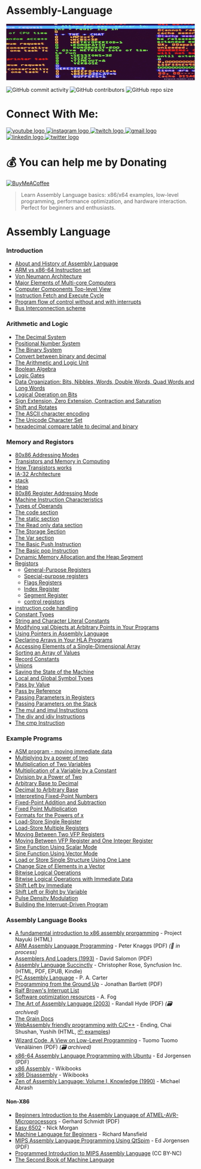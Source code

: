 # Assembly-Language

<img align="" src="https://github.com/aw-junaid/aw-junaid/blob/main/Assets/asset5.webp" width="1000" height="150" alt="awjunaid">

![GitHub commit activity](https://img.shields.io/github/commit-activity/t/aw-junaid/Assembly-Language)
![GitHub contributors](https://img.shields.io/github/contributors/aw-junaid/Assembly-Language)
![GitHub repo size](https://img.shields.io/github/repo-size/aw-junaid/Assembly-Language)

# Connect With Me:

<div align="left">
  <a href="https://www.youtube.com/@awjunaid/featured" target="_blank">
    <img src="https://img.shields.io/static/v1?message=Youtube&logo=youtube&label=&color=FF0000&logoColor=white&labelColor=&style=for-the-badge" height="27" alt="youtube logo"  />
  </a>
  <a href="https://www.instagram.com/awjunaid_" target="_blank">
    <img src="https://img.shields.io/static/v1?message=Instagram&logo=instagram&label=&color=E4405F&logoColor=white&labelColor=&style=for-the-badge" height="27" alt="instagram logo"  />
  </a>
  <a href="https://www.twitch.tv/awjunaid" target="_blank">
    <img src="https://img.shields.io/static/v1?message=Twitch&logo=twitch&label=&color=9146FF&logoColor=white&labelColor=&style=for-the-badge" height="27" alt="twitch logo"  />
  </a>
  <a href="mailto:abdulwahabjunaid07@gmail.com" target="_blank">
    <img src="https://img.shields.io/static/v1?message=Gmail&logo=gmail&label=&color=D14836&logoColor=white&labelColor=&style=for-the-badge" height="27" alt="gmail logo"  />
  </a>
  <a href="https://www.linkedin.com/in/aw-junaid" target="_blank">
    <img src="https://img.shields.io/static/v1?message=LinkedIn&logo=linkedin&label=&color=0077B5&logoColor=white&labelColor=&style=for-the-badge" height="27" alt="linkedin logo"  />
  </a>
  <a href="https://twitter.com/awjunaid_" target="_blank">
    <img src="https://img.shields.io/static/v1?message=Twitter&logo=twitter&label=&color=1DA1F2&logoColor=white&labelColor=&style=for-the-badge" height="27" alt="twitter logo"  />
  </a>
  
  # 💰 You can help me by Donating
  [![BuyMeACoffee](https://img.shields.io/badge/Buy%20Me%20a%20Coffee-ffdd00?style=for-the-badge&logo=buy-me-a-coffee&logoColor=black)](https://buymeacoffee.com/awjunaid) 
  
> Learn Assembly Language basics: x86/x64 examples, low-level programming, performance optimization, and hardware interaction. Perfect for beginners and enthusiasts.

# Assembly Language

### Introduction

- [About and History of Assembly Language](https://github.com/thewitcher21/Hacking-Tools/blob/master/Assembly%20language/New%20Assembly%20Work/Assembly%20Language/about%20and%20history%20of%20assembly%20language.md)
- [ARM vs x86-64 Instruction set](https://github.com/aw-junaid/Hacking-Tools/blob/master/Assembly%20language/New%20Assembly%20Work/Assembly%20Language/ARM%20vs%20x86-64%20Instruction%20set.md)
- [Von Neumann Architecture](https://github.com/aw-junaid/Hacking-Tools/blob/master/Assembly%20language/New%20Assembly%20Work/Assembly%20Language/Von%20Neumann%20architecture.md)
- [Major Elements of Multi-core Computers](https://github.com/aw-junaid/Hacking-Tools/blob/master/Assembly%20language/New%20Assembly%20Work/Assembly%20Language/Major%20Elements%20of%20Multi-core%20Computers.md)
- [Computer Components Top-level View](https://github.com/aw-junaid/Hacking-Tools/blob/master/Assembly%20language/New%20Assembly%20Work/Assembly%20Language/Computer%20Components%20Top-level%20View.md)
- [Instruction Fetch and Execute Cycle](https://github.com/aw-junaid/Hacking-Tools/blob/master/Assembly%20language/New%20Assembly%20Work/Assembly%20Language/Instruction%20Fetch%20and%20Execute%20Cycle.md)
- [Program flow of control without and with interrupts](https://github.com/aw-junaid/Hacking-Tools/blob/master/Assembly%20language/New%20Assembly%20Work/Assembly%20Language/Program%20flow%20of%20control%20without%20and%20with%20interrupts.md)
- [Bus Interconnection scheme](https://github.com/aw-junaid/Hacking-Tools/blob/master/Assembly%20language/New%20Assembly%20Work/Assembly%20Language/Bus%20Interconnection%20scheme.md)

### Arithmetic and Logic

- [The Decimal System](https://github.com/aw-junaid/Hacking-Tools/blob/master/Assembly%20language/New%20Assembly%20Work/Assembly%20Language/The%20Decimal%20System.md)
- [Positional Number System](https://github.com/aw-junaid/Hacking-Tools/blob/master/Assembly%20language/New%20Assembly%20Work/Assembly%20Language/positional%20number%20system.md)
- [The Binary System](https://github.com/aw-junaid/Hacking-Tools/blob/master/Assembly%20language/New%20Assembly%20Work/Assembly%20Language/The%20Binary%20System.md)
- [Convert between binary and decimal](https://github.com/aw-junaid/Hacking-Tools/blob/master/Assembly%20language/New%20Assembly%20Work/Assembly%20Language/Converting%20between%20binary%20and%20decimal.md)
- [The Arithmetic and Logic Unit](https://github.com/aw-junaid/Hacking-Tools/blob/master/Assembly%20language/New%20Assembly%20Work/Assembly%20Language/The%20Arithmetic%20and%20Logic%20Unit.md)
- [Boolean Algebra](https://github.com/aw-junaid/Hacking-Tools/blob/master/Assembly%20language/New%20Assembly%20Work/Assembly%20Language/Boolean%20Algebra.md)
- [Logic Gates](https://github.com/aw-junaid/Hacking-Tools/blob/master/Assembly%20language/New%20Assembly%20Work/Assembly%20Language/Logic%20Gates.md)
- [Data Organization: Bits, Nibbles, Words, Double Words, Quad Words and Long Words](https://github.com/aw-junaid/Hacking-Tools/blob/master/Assembly%20language/New%20Assembly%20Work/Assembly%20Language/Data%20Organization%3A%20Bits%2C%20Nibbles%2C%20Words%2C%20Double%20Words%2C%20Quad%20Words%20and%20Long%20Words.md)
- [Logical Operation on Bits](https://github.com/aw-junaid/Hacking-Tools/blob/master/Assembly%20language/New%20Assembly%20Work/Assembly%20Language/Logical%20operations%20on%20bits.md)
- [Sign Extension, Zero Extension, Contraction and Saturation](https://github.com/aw-junaid/Hacking-Tools/blob/master/Assembly%20language/New%20Assembly%20Work/Assembly%20Language/Sign%20Extension%2C%20Zero%20Extension%2C%20Contraction%20and%20Saturation.md)
- [Shift and Rotates](https://github.com/aw-junaid/Hacking-Tools/blob/master/Assembly%20language/New%20Assembly%20Work/Assembly%20Language/Shift%20and%20Rotates.md)
- [The ASCII character encoding](https://github.com/aw-junaid/Hacking-Tools/blob/master/Assembly%20language/New%20Assembly%20Work/Assembly%20Language/The%20ASCII%20character%20encoding.md)
- [The Unicode Character Set](https://github.com/aw-junaid/Hacking-Tools/blob/master/Assembly%20language/New%20Assembly%20Work/Assembly%20Language/The%20Unicode%20Character%20Set.md)
- [hexadecimal compare table to decimal and binary](https://github.com/aw-junaid/Hacking-Tools/blob/master/Assembly%20language/New%20Assembly%20Work/Assembly%20Language/hexadecimal%20compare%20table%20to%20decimal%20and%20binary.md)

### Memory and Registors

- [80x86 Addressing Modes](https://github.com/aw-junaid/Hacking-Tools/blob/master/Assembly%20language/New%20Assembly%20Work/Assembly%20Language/80x86%20Addressing%20Modes.md)
- [Transistors and Memory in Computing](https://github.com/aw-junaid/Hacking-Tools/blob/master/Assembly%20language/New%20Assembly%20Work/Assembly%20Language/Transistors%20and%20Memory%20in%20Computing.md)
- [How Transistors works](https://github.com/aw-junaid/Hacking-Tools/blob/master/Assembly%20language/New%20Assembly%20Work/Assembly%20Language/How%20Transistors%20works.md)
- [IA-32 Architecture](https://github.com/aw-junaid/Hacking-Tools/blob/master/Assembly%20language/New%20Assembly%20Work/Assembly%20Language/IA-32%20Architecture.md)
- [stack](https://github.com/aw-junaid/Hacking-Tools/blob/master/Assembly%20language/New%20Assembly%20Work/Assembly%20Language/stack.md)
- [Heap](https://github.com/aw-junaid/Hacking-Tools/blob/master/Assembly%20language/New%20Assembly%20Work/Assembly%20Language/Heap.md)
- [80x86 Register Addressing Mode](https://github.com/aw-junaid/Hacking-Tools/blob/master/Assembly%20language/New%20Assembly%20Work/Assembly%20Language/80x86%20Register%20Addressing%20Mode.md)
- [Machine Instruction Characteristics](https://github.com/aw-junaid/Hacking-Tools/blob/master/Assembly%20language/New%20Assembly%20Work/Assembly%20Language/Machine%20Instruction%20Characteristics.md)
- [Types of Operands](https://github.com/aw-junaid/Hacking-Tools/blob/master/Assembly%20language/New%20Assembly%20Work/Assembly%20Language/Types%20of%20Operands.md)
- [The code section](https://github.com/aw-junaid/Hacking-Tools/blob/master/Assembly%20language/New%20Assembly%20Work/Assembly%20Language/The%20code%20section.md)
- [The static section](https://github.com/aw-junaid/Hacking-Tools/blob/master/Assembly%20language/New%20Assembly%20Work/Assembly%20Language/The%20static%20section.md)
- [The Read only data section](https://github.com/aw-junaid/Hacking-Tools/blob/master/Assembly%20language/New%20Assembly%20Work/Assembly%20Language/The%20Read%20only%20data%20section.md)
- [The Storage Section](https://github.com/aw-junaid/Hacking-Tools/blob/master/Assembly%20language/New%20Assembly%20Work/Assembly%20Language/The%20storage%20section.md)
- [The Var section](https://github.com/aw-junaid/Hacking-Tools/blob/master/Assembly%20language/New%20Assembly%20Work/Assembly%20Language/The%20Var%20section.md)
- [The Basic Push Instruction](https://github.com/aw-junaid/Hacking-Tools/blob/master/Assembly%20language/New%20Assembly%20Work/Assembly%20Language/The%20Basic%20Push%20Instruction.md)
- [The Basic pop Instruction](https://github.com/aw-junaid/Hacking-Tools/blob/master/Assembly%20language/New%20Assembly%20Work/Assembly%20Language/The%20Basic%20pop%20Instruction.md)
- [Dynamic Memory Allocation and the Heap Segment](https://github.com/aw-junaid/Hacking-Tools/blob/master/Assembly%20language/New%20Assembly%20Work/Assembly%20Language/Dynamic%20Memory%20Allocation%20and%20the%20Heap%20Segment.md)
- [Registors](https://github.com/aw-junaid/Hacking-Tools/blob/master/Assembly%20language/New%20Assembly%20Work/Assembly%20Language/Registers.md)
- - [General-Purpose Registers](https://github.com/aw-junaid/Hacking-Tools/blob/master/Assembly%20language/New%20Assembly%20Work/Assembly%20Language/General-purpose%20registers.md)
  - [Special-purpose registers](https://github.com/aw-junaid/Hacking-Tools/blob/master/Assembly%20language/New%20Assembly%20Work/Assembly%20Language/Special-Purpose%20Registers.md)
  - [Flags Registers](https://github.com/aw-junaid/Hacking-Tools/blob/master/Assembly%20language/New%20Assembly%20Work/Assembly%20Language/Flags%20Registers.md)
  - [Index Register](https://github.com/aw-junaid/Hacking-Tools/blob/master/Assembly%20language/New%20Assembly%20Work/Assembly%20Language/Index%20Register.md)
  - [Segment Register](https://github.com/aw-junaid/Hacking-Tools/blob/master/Assembly%20language/New%20Assembly%20Work/Assembly%20Language/Segment%20registers.md)
  - [control registors](https://github.com/aw-junaid/Hacking-Tools/blob/master/Assembly%20language/New%20Assembly%20Work/Assembly%20Language/control%20registors.md)
- [instruction code handling](https://github.com/aw-junaid/Hacking-Tools/blob/master/Assembly%20language/New%20Assembly%20Work/Assembly%20Language/instruction%20code%20handling.md)
- [Constant Types](https://github.com/aw-junaid/Hacking-Tools/blob/master/Assembly%20language/New%20Assembly%20Work/Assembly%20Language/Constant%20Types.md)
- [String and Character Literal Constants](https://github.com/aw-junaid/Hacking-Tools/blob/master/Assembly%20language/New%20Assembly%20Work/Assembly%20Language/String%20and%20Character%20Literal%20Constants.md)
- [Modifying val Objects at Arbitrary Points in Your Programs](https://github.com/aw-junaid/Hacking-Tools/blob/master/Assembly%20language/New%20Assembly%20Work/Assembly%20Language/Modifying%20val%20Objects%20at%20Arbitrary%20Points%20in%20Your%20Programs.md)
- [Using Pointers in Assembly Language](https://github.com/aw-junaid/Hacking-Tools/blob/master/Assembly%20language/New%20Assembly%20Work/Assembly%20Language/Using%20Pointers%20in%20Assembly%20Language.md)
- [Declaring Arrays in Your HLA Programs](https://github.com/aw-junaid/Hacking-Tools/blob/master/Assembly%20language/New%20Assembly%20Work/Assembly%20Language/Declaring%20Arrays%20in%20Your%20HLA%20Programs.md)
- [Accessing Elements of a Single-Dimensional Array](https://github.com/aw-junaid/Hacking-Tools/blob/master/Assembly%20language/New%20Assembly%20Work/Assembly%20Language/Declaring%20Arrays%20in%20Your%20HLA%20Programs.md)
- [Sorting an Array of Values](https://github.com/aw-junaid/Hacking-Tools/blob/master/Assembly%20language/New%20Assembly%20Work/Assembly%20Language/Sorting%20an%20Array%20of%20Values.md)
- [Record Constants](https://github.com/aw-junaid/Hacking-Tools/blob/master/Assembly%20language/New%20Assembly%20Work/Assembly%20Language/Record%20Constants.md)
- [Unions](https://github.com/aw-junaid/Hacking-Tools/blob/master/Assembly%20language/New%20Assembly%20Work/Assembly%20Language/Unions.md)
- [Saving the State of the Machine](https://github.com/aw-junaid/Hacking-Tools/blob/master/Assembly%20language/New%20Assembly%20Work/Assembly%20Language/Saving%20the%20State%20of%20the%20Machine.md)
- [Local and Global Symbol Types](https://github.com/aw-junaid/Hacking-Tools/blob/master/Assembly%20language/New%20Assembly%20Work/Assembly%20Language/Local%20and%20Global%20Symbol%20Types.md)
- [Pass by Value](https://github.com/aw-junaid/Hacking-Tools/blob/master/Assembly%20language/New%20Assembly%20Work/Assembly%20Language/Pass%20by%20Value.md)
- [Pass by Reference](https://github.com/aw-junaid/Hacking-Tools/blob/master/Assembly%20language/New%20Assembly%20Work/Assembly%20Language/Pass%20by%20Reference.md)
- [Passing Parameters in Registers](https://github.com/aw-junaid/Hacking-Tools/blob/master/Assembly%20language/New%20Assembly%20Work/Assembly%20Language/Passing%20Parameters%20in%20Registers.md)
- [Passing Parameters on the Stack](https://github.com/aw-junaid/Hacking-Tools/blob/master/Assembly%20language/New%20Assembly%20Work/Assembly%20Language/Passing%20Parameters%20on%20the%20Stack.md)
- [The mul and imul Instructions](https://github.com/aw-junaid/Hacking-Tools/blob/master/Assembly%20language/New%20Assembly%20Work/Assembly%20Language/The%20mul%20and%20imul%20Instructions.md)
- [The div and idiv Instructions](https://github.com/aw-junaid/Hacking-Tools/blob/master/Assembly%20language/New%20Assembly%20Work/Assembly%20Language/The%20div%20and%20idiv%20Instructions.md)
- [The cmp Instruction](https://github.com/aw-junaid/Hacking-Tools/blob/master/Assembly%20language/New%20Assembly%20Work/Assembly%20Language/The%20cmp%20Instruction.md)

### Example Programs

- [ASM program - moving immediate data](https://github.com/aw-junaid/Hacking-Tools/blob/master/Assembly%20language/New%20Assembly%20Work/Assembly%20Language/ASM%20program%20-%20moving%20immediate%20data.md)
- [Multiplying by a power of two](https://github.com/aw-junaid/Hacking-Tools/blob/master/Assembly%20language/New%20Assembly%20Work/Assembly%20Program/Multiplication%20by%20a%20Power%20of%20Two.md)
- [Multiplication of Two Variables](https://github.com/aw-junaid/Hacking-Tools/blob/master/Assembly%20language/New%20Assembly%20Work/Assembly%20Program/Multiplication%20of%20Two%20Variables.md)
- [Multiplication of a Variable by a Constant](https://github.com/aw-junaid/Hacking-Tools/blob/master/Assembly%20language/New%20Assembly%20Work/Assembly%20Program/Multiplication%20of%20a%20Variable%20by%20a%20Constant.md)
- [Division by a Power of Two](https://github.com/aw-junaid/Hacking-Tools/blob/master/Assembly%20language/New%20Assembly%20Work/Assembly%20Program/Division%20by%20a%20Power%20of%20Two.md)
- [Arbitrary Base to Decimal](https://github.com/aw-junaid/Hacking-Tools/blob/master/Assembly%20language/New%20Assembly%20Work/Assembly%20Program/Arbitrary%20Base%20to%20Decimal.md)
- [Decimal to Arbitrary Base](https://github.com/aw-junaid/Hacking-Tools/blob/master/Assembly%20language/New%20Assembly%20Work/Assembly%20Program/Decimal%20to%20Arbitrary%20Base.md)
- [Interpreting Fixed-Point Numbers](https://github.com/aw-junaid/Hacking-Tools/blob/master/Assembly%20language/New%20Assembly%20Work/Assembly%20Program/Interpreting%20Fixed-Point%20Numbers.md)
- [Fixed-Point Addition and Subtraction](https://github.com/aw-junaid/Hacking-Tools/blob/master/Assembly%20language/New%20Assembly%20Work/Assembly%20Program/Fixed-Point%20Addition%20and%20Subtraction.md)
- [Fixed Point Multiplication](https://github.com/aw-junaid/Hacking-Tools/blob/master/Assembly%20language/New%20Assembly%20Work/Assembly%20Program/Fixed%20Point%20Multiplication.md)
- [Formats for the Powers of x](https://github.com/aw-junaid/Hacking-Tools/blob/master/Assembly%20language/New%20Assembly%20Work/Assembly%20Program/Formats%20for%20the%20Powers%20of%20x.md)
- [Load-Store Single Register](https://github.com/aw-junaid/Hacking-Tools/blob/master/Assembly%20language/New%20Assembly%20Work/Assembly%20Program/Load-Store%20Single%20Register.md)
- [Load-Store Multiple Registers](https://github.com/aw-junaid/Hacking-Tools/blob/master/Assembly%20language/New%20Assembly%20Work/Assembly%20Program/Load-Store%20Multiple%20Registers.md)
- [Moving Between Two VFP Registers](https://github.com/aw-junaid/Hacking-Tools/blob/master/Assembly%20language/New%20Assembly%20Work/Assembly%20Program/Moving%20Between%20Two%20VFP%20Registers.md)
- [Moving Between VFP Register and One Integer Register](https://github.com/aw-junaid/Hacking-Tools/blob/master/Assembly%20language/New%20Assembly%20Work/Assembly%20Program/Moving%20Between%20VFP%20Register%20and%20One%20Integer%20Register.md)
- [Sine Function Using Scalar Mode](https://github.com/aw-junaid/Hacking-Tools/blob/master/Assembly%20language/New%20Assembly%20Work/Assembly%20Program/Sine%20Function%20Using%20Scalar%20Mode.md)
- [Sine Function Using Vector Mode](https://github.com/aw-junaid/Hacking-Tools/blob/master/Assembly%20language/New%20Assembly%20Work/Assembly%20Program/Sine%20Function%20Using%20Vector%20Mode.md)
- [Load or Store Single Structure Using One Lane](https://github.com/aw-junaid/Hacking-Tools/blob/master/Assembly%20language/New%20Assembly%20Work/Assembly%20Program/Load%20or%20Store%20Single%20Structure%20Using%20One%20Lane.md)
- [Change Size of Elements in a Vector](https://github.com/aw-junaid/Hacking-Tools/blob/master/Assembly%20language/New%20Assembly%20Work/Assembly%20Program/Change%20Size%20of%20Elements%20in%20a%20Vector.md)
- [Bitwise Logical Operations](https://github.com/aw-junaid/Hacking-Tools/blob/master/Assembly%20language/New%20Assembly%20Work/Assembly%20Program/Bitwise%20Logical%20Operations.md)
- [Bitwise Logical Operations with Immediate Data](https://github.com/aw-junaid/Hacking-Tools/blob/master/Assembly%20language/New%20Assembly%20Work/Assembly%20Program/Bitwise%20Operations%20with%20Immediate%20Data.md)
- [Shift Left by Immediate](https://github.com/aw-junaid/Hacking-Tools/blob/master/Assembly%20language/New%20Assembly%20Work/Assembly%20Program/Shift%20Left%20by%20Immediate.md)
- [Shift Left or Right by Variable](https://github.com/aw-junaid/Hacking-Tools/blob/master/Assembly%20language/New%20Assembly%20Work/Assembly%20Program/Shift%20Left%20or%20Right%20by%20Variable.md)
- [Pulse Density Modulation](https://github.com/aw-junaid/Hacking-Tools/blob/master/Assembly%20language/New%20Assembly%20Work/Assembly%20Program/Pulse%20Density%20Modulation.md)
- [Building the Interrupt-Driven Program](https://github.com/aw-junaid/Hacking-Tools/blob/master/Assembly%20language/New%20Assembly%20Work/Assembly%20Program/Building%20the%20Interrupt-Driven%20Program.md)


### Assembly Language Books

* [A fundamental introduction to x86 assembly prorgamming](https://www.nayuki.io/page/a-fundamental-introduction-to-x86-assembly-programming) - Project Nayuki (HTML)
* [ARM Assembly Language Programming](http://www.rigwit.co.uk/ARMBook/ARMBook.pdf) - Peter Knaggs (PDF) *(:construction: in process)*
* [Assemblers And Loaders (1993)](http://www.davidsalomon.name/assem.advertis/asl.pdf) - David Salomon (PDF)
* [Assembly Language Succinctly](https://www.syncfusion.com/succinctly-free-ebooks/assemblylanguage) - Christopher Rose, Syncfusion Inc. (HTML, PDF, EPUB, Kindle)
* [PC Assembly Language](http://pacman128.github.io/pcasm/) - P. A. Carter
* [Programming from the Ground Up](https://download-mirror.savannah.gnu.org/releases/pgubook/ProgrammingGroundUp-1-0-booksize.pdf) - Jonathan Bartlett (PDF)
* [Ralf Brown's Interrupt List](http://www.ctyme.com/rbrown.htm)
* [Software optimization resources](http://www.agner.org/optimize/) - A. Fog
* [The Art of Assembly Language (2003)](https://web.archive.org/web/20120525102637/http://maven.smith.edu/~thiebaut/ArtOfAssembly/artofasm.html) - Randall Hyde (PDF) *(:card_file_box: archived)*
* [The Grain Docs](https://grain-lang.org/docs/)
* [WebAssembly friendly programming with C/C++](https://github.com/3dgen/cppwasm-book/tree/master/en) - Ending, Chai Shushan, Yushih (HTML, [:package: examples](https://github.com/3dgen/cppwasm-book/tree/master/examples))
* [Wizard Code, A View on Low-Level Programming](https://web.archive.org/web/20170712195930/http://vendu.twodots.nl/files/wizardcode4.pdf) - Tuomo Tuomo Venäläinen (PDF) *(:card_file_box: archived)*
* [x86-64 Assembly Language Programming with Ubuntu](http://www.egr.unlv.edu/~ed/x86.html) - Ed Jorgensen (PDF)
* [x86 Assembly](https://en.wikibooks.org/wiki/X86_Assembly) - Wikibooks
* [x86 Disassembly](https://en.wikibooks.org/wiki/X86_Disassembly) - Wikibooks
* [Zen of Assembly Language: Volume I, Knowledge (1990)](http://www.jagregory.com/abrash-zen-of-asm/) - Michael Abrash


#### Non-X86

* [Beginners Introduction to the Assembly Language of ATMEL-AVR-Microprocessors](http://www.avr-asm-download.de/beginner_en.pdf) - Gerhard Schmidt (PDF)
* [Easy 6502](http://skilldrick.github.io/easy6502/) - Nick Morgan
* [Machine Language for Beginners](https://archive.org/details/ataribooks-machine-language-for-beginners) - Richard Mansfield
* [MIPS Assembly Language Programming Using QtSpim](http://www.egr.unlv.edu/~ed/MIPStextSMv11.pdf) - Ed Jorgensen (PDF)
* [Programmed Introduction to MIPS Assembly Language](http://chortle.ccsu.edu/AssemblyTutorial/index.html) (CC BY-NC)
* [The Second Book of Machine Language](http://www.atariarchives.org/2bml/)
